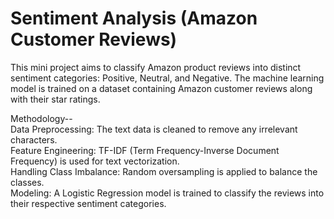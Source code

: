 # Sentiment Analysis (Amazon Customer Reviews)
This mini project aims to classify Amazon product reviews into distinct sentiment categories: Positive, Neutral, and Negative. The machine learning model is trained on a dataset containing Amazon customer reviews along with their star ratings.

Methodology-- <br/>
Data Preprocessing: The text data is cleaned to remove any irrelevant characters. <br/>
Feature Engineering: TF-IDF (Term Frequency-Inverse Document Frequency) is used for text vectorization. <br/>
Handling Class Imbalance: Random oversampling is applied to balance the classes. <br/>
Modeling: A Logistic Regression model is trained to classify the reviews into their respective sentiment categories.
